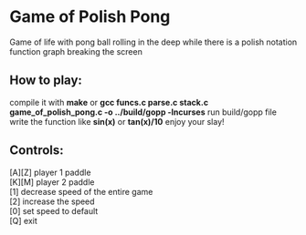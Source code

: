 # Game of Polish Pong
Game of life with pong ball rolling in the deep while there is a polish notation function graph breaking the screen

## How to play:
  compile it with **make** or **gcc funcs.c parse.c stack.c game_of_polish_pong.c -o ../build/gopp -lncurses**
  run build/gopp file
  write the function like **sin(x)** or **tan(x)/10**
  enjoy your slay!
  
## Controls:
  \[A]\[Z] player 1 paddle  
  \[K]\[M] player 2 paddle  
  \[1] decrease speed of the entire game  
  \[2] increase the speed  
  \[0] set speed to default  
  \[Q] exit  
  
